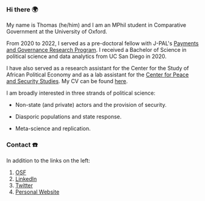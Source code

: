 ### Hi there 🌍

My name is Thomas (he/him) and I am an MPhil student in Comparative Government at the University of Oxford.

From 2020 to 2022, I served as a pre-doctoral fellow with J-PAL's [Payments and Governance Research Program](https://sites.google.com/ucsd.edu/pgrp/home?authuser=0). I received a Bachelor of Science in political science and data analytics from UC San Diego in 2020. 

I have also served as a research assistant for the Center for the Study of African Political Economy and as a lab assistant for the [Center for Peace and Security Studies](https://cpass.ucsd.edu/). My CV can be found [here](https://tjbrailey.netlify.app/tb.pdf).

I am broadly interested in three strands of political science: 

- Non-state (and private) actors and the provision of security. 

- Diasporic populations and state response. 

- Meta-science and replication.

### Contact ☎️

In addition to the links on the left: 

1. [OSF](https://osf.io/c9ptf)
2. [LinkedIn](https://www.linkedin.com/in/tjbrailey/)
3. [Twitter](https://twitter.com/tjbrailey)
4. [Personal Website](https://tjbrailey.netlify.app/about/)
